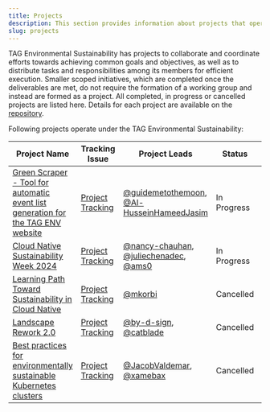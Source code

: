 ```yaml
---
title: Projects
description: This section provides information about projects that operate under the TAG Environmental Sustainability.
slug: projects
---
```


TAG Environmental Sustainability has projects to collaborate and coordinate efforts towards achieving common goals and objectives, as well as to distribute tasks and responsibilities among its members for efficient execution. Smaller scoped initiatives, which are completed once the deliverables are met, do not require the formation of a working group and instead are formed as a project.
All completed, in progress or cancelled projects are listed here. Details for each project are available on the [repository](https://github.com/cncf/tag-env-sustainability/tree/main/projects).

Following projects operate under the TAG Environmental Sustainability:

<!-- Status: Completed / In Progress / Cancelled -->
| **Project Name** | **Tracking Issue** | **Project Leads** | **Status** | **Started** | **Completed** |
|---|---|---|---|---|---|
| [Green Scraper - Tool for automatic event list generation for the TAG ENV website](https://github.com/cncf/tag-env-sustainability/tree/main/projects/2024-green-scraper)  | [Project Tracking](https://github.com/cncf/tag-env-sustainability/issues/345)  | [@guidemetothemoon](https://github.com/guidemetothemoon), [@Al-HusseinHameedJasim](https://github.com/Al-HusseinHameedJasim)  | In Progress | April 2024 | tbd |
| [Cloud Native Sustainability Week 2024](https://github.com/cncf/tag-env-sustainability/tree/main/projects/2024-cloud-native-sustainability-week-2024)  | [Project Tracking](https://github.com/cncf/tag-env-sustainability/issues/290)  | [@nancy-chauhan](https://github.com/nancy-chauhan), [@juliechenadec](https://github.com/juliechenadec), [@ams0](https://github.com/ams0) | In Progress | April 2024 | tbd |
| [Learning Path Toward Sustainability in Cloud Native](https://github.com/cncf/tag-env-sustainability/tree/main/projects/archived/2024-learning-path-sustainability)  | [Project Tracking](https://github.com/cncf/tag-env-sustainability/issues/52)  | [@mkorbi](https://github.com/mkorbi) | Cancelled | November 2023 | July 2024 |
| [Landscape Rework 2.0](https://github.com/cncf/tag-env-sustainability/tree/main/projects/archived/2024-landscape-rework-2)  | [Project Tracking](https://github.com/cncf/tag-env-sustainability/issues/302)  | [@by-d-sign](https://github.com/by-d-sign), [@catblade](https://github.com/catblade) | Cancelled | December 2023 | July 2024 |
| [Best practices for environmentally sustainable Kubernetes clusters](https://github.com/cncf/tag-env-sustainability/tree/main/projects/archived/2024-best-practices-for-sustainable-k8s-clusters)  | [Project Tracking](https://github.com/cncf/tag-env-sustainability/issues/347)  | [@JacobValdemar](https://github.com/JacobValdemar), [@xamebax](https://github.com/xamebax)  | Cancelled | March 2024 | July 2024 |
